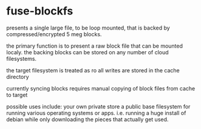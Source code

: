 # fuse-blockfs
presents a single large file, to be loop mounted, that is backed by compressed/encrypted 5 meg blocks.

the primary function is to present a raw block file that can be mounted localy.
the backing blocks can be stored on any number of cloud filesystems.

the target filesystem is treated as ro
all writes are stored in the cache directory

currently syncing blocks requires manual copying of block files from cache to target

possible uses include:
  your own private store
  a public base filesystem for running various operating systems or apps.   i.e. running a huge install of debian while only downloading the pieces that actually get used.
